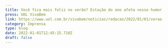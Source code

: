 ```yaml
---
title: Você fica mais feliz no verão? Estação do ano afeta nosso humor
press: UOL VivaBem
link: https://www.uol.com.br/vivabem/noticias/redacao/2022/01/01/verao-afeta-a-personalidade-ficamos-mais-sociaveis-e-dispostos.htm
category: Imprensa
type: blog
date: 2022-01-01T12:45:15.710Z
draft: false
---
```

